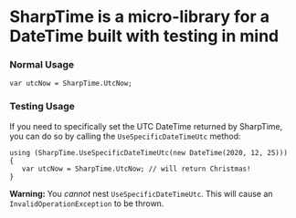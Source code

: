 # SharpTime is a micro-library for a DateTime built with testing in mind

### Normal Usage

```
var utcNow = SharpTime.UtcNow;
```

### Testing Usage

If you need to specifically set the UTC DateTime returned by SharpTime, you can do so by calling the `UseSpecificDateTimeUtc` method:

```
using (SharpTime.UseSpecificDateTimeUtc(new DateTime(2020, 12, 25)))
{
   var utcNow = SharpTime.UtcNow; // will return Christmas!
}
```

**Warning:** You _cannot_ nest `UseSpecificDateTimeUtc`. This will cause an `InvalidOperationException` to be thrown.